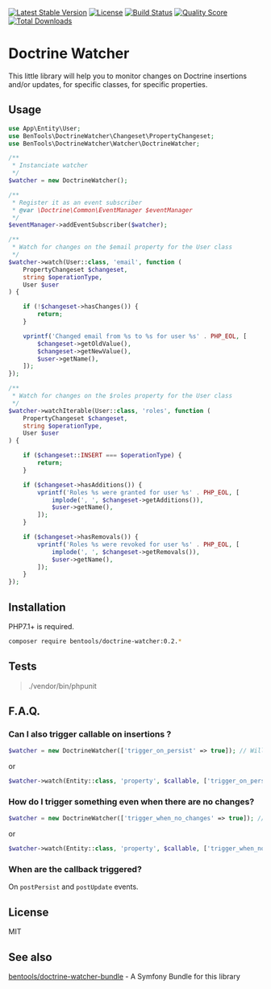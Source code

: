 [![Latest Stable Version](https://poser.pugx.org/bentools/doctrine-watcher/v/stable)](https://packagist.org/packages/bentools/doctrine-watcher)
[![License](https://poser.pugx.org/bentools/doctrine-watcher/license)](https://packagist.org/packages/bentools/doctrine-watcher)
[![Build Status](https://img.shields.io/travis/bpolaszek/doctrine-watcher/master.svg?style=flat-square)](https://travis-ci.org/bpolaszek/doctrine-watcher)
[![Quality Score](https://img.shields.io/scrutinizer/g/bpolaszek/doctrine-watcher.svg?style=flat-square)](https://scrutinizer-ci.com/g/bpolaszek/doctrine-watcher)
[![Total Downloads](https://poser.pugx.org/bentools/doctrine-watcher/downloads)](https://packagist.org/packages/bentools/doctrine-watcher)

# Doctrine Watcher

This little library will help you to monitor changes on Doctrine insertions and/or updates, for specific classes, for specific properties.

## Usage

```php
use App\Entity\User;
use BenTools\DoctrineWatcher\Changeset\PropertyChangeset;
use BenTools\DoctrineWatcher\Watcher\DoctrineWatcher;

/**
 * Instanciate watcher
 */
$watcher = new DoctrineWatcher();

/**
 * Register it as an event subscriber
 * @var \Doctrine\Common\EventManager $eventManager
 */
$eventManager->addEventSubscriber($watcher);

/**
 * Watch for changes on the $email property for the User class
 */
$watcher->watch(User::class, 'email', function (
    PropertyChangeset $changeset,
    string $operationType,
    User $user
) {

    if (!$changeset->hasChanges()) {
        return;
    }

    vprintf('Changed email from %s to %s for user %s' . PHP_EOL, [
        $changeset->getOldValue(),
        $changeset->getNewValue(),
        $user->getName(),
    ]);
});

/**
 * Watch for changes on the $roles property for the User class
 */
$watcher->watchIterable(User::class, 'roles', function (
    PropertyChangeset $changeset, 
    string $operationType, 
    User $user
) {

    if ($changeset::INSERT === $operationType) {
        return;
    }

    if ($changeset->hasAdditions()) {
        vprintf('Roles %s were granted for user %s' . PHP_EOL, [
            implode(', ', $changeset->getAdditions()),
            $user->getName(),
        ]);
    }

    if ($changeset->hasRemovals()) {
        vprintf('Roles %s were revoked for user %s' . PHP_EOL, [
            implode(', ', $changeset->getRemovals()),
            $user->getName(),
        ]);
    }
});
```

## Installation

PHP7.1+ is required.

```bash
composer require bentools/doctrine-watcher:0.2.*
```

## Tests

> ./vendor/bin/phpunit

## F.A.Q.

### Can I also trigger callable on insertions ?

```php
$watcher = new DoctrineWatcher(['trigger_on_persist' => true]); // Will be default config
```
or 
```php
$watcher->watch(Entity::class, 'property', $callable, ['trigger_on_persist' => true]); // Will apply on this watcher only
```

### How do I trigger something even when there are no changes?

```php
$watcher = new DoctrineWatcher(['trigger_when_no_changes' => true]); // Will be default config
```
or 
```php
$watcher->watch(Entity::class, 'property', $callable, ['trigger_when_no_changes' => true]); // Will apply on this watcher only
```

### When are the callback triggered?

On `postPersist` and `postUpdate` events.

## License

MIT

## See also
[bentools/doctrine-watcher-bundle](https://github.com/bpolaszek/doctrine-watcher-bundle) - A Symfony Bundle for this library
